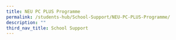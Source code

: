 ```yaml
---
title: NEU PC PLUS Programme
permalink: /students-hub/School-Support/NEU-PC-PLUS-Programme/
description: ""
third_nav_title: School Support
---
```

